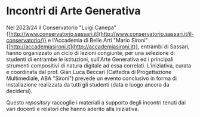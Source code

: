 # Incontri di Arte Generativa

Nel 2023/24 il Conservatorio "Luigi Canepa" {[http://www.conservatorio.sassari.it](http://www.conservatorio.sassari.it/il-conservatorio/)} e l'Accademia di Belle Arti "Mario Sironi" {[http://accademiasironi.it](http://accademiasironi.it)}, entrambi di Sassari, hanno organizzato un ciclo di lezioni congiunte, per una selezione di studenti di entrambe le istituzioni, sull'Arte Generativa ed i principali strumenti compositivi di natura digitale ad essa correlati. L'iniziativa, curata e coordinata dal prof. Gian Luca Beccari (Cattedra di Progettazione Multimediale, ABA "Sironi") prevede un evento conclusivo in forma di installazione realizzata da tutti gli studenti (data e luogo ancora da decidersi).

Questo _repository_ raccoglie i materiali a supporto degli incontri tenuti dai vari docenti e relatori che hanno aderito alla iniziativa.
